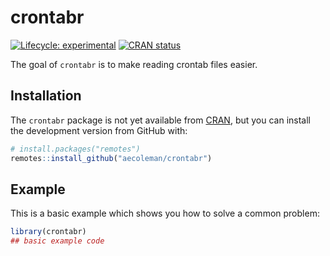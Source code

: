 
<!-- README.md is generated from README.Rmd. Please edit that file -->

# crontabr

<!-- badges: start -->

[![Lifecycle:
experimental](https://img.shields.io/badge/lifecycle-experimental-orange.svg)](https://www.tidyverse.org/lifecycle/#experimental)
[![CRAN
status](https://www.r-pkg.org/badges/version/crontab)](https://CRAN.R-project.org/package=crontab)
<!-- badges: end -->

The goal of `crontabr` is to make reading crontab files easier.

## Installation

The `crontabr` package is not yet available from
[CRAN](https://CRAN.R-project.org), but you can install the development
version from GitHub with:

``` r
# install.packages("remotes")
remotes::install_github("aecoleman/crontabr")
```

<!-- You can install the pre-released/early access version of `crontab` from [CRAN](https://CRAN.R-project.org) with: -->

<!-- ``` r -->

<!-- install.packages("crontabr") -->

<!-- ``` -->

## Example

This is a basic example which shows you how to solve a common problem:

``` r
library(crontabr)
## basic example code
```
